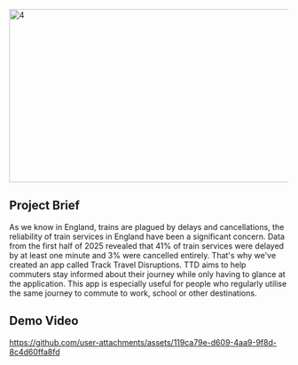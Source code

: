 <img width="820" height="312" alt="4" src="https://github.com/user-attachments/assets/07643e03-faba-4ce5-bc06-b7be1a6732f8" />

## Project Brief
As we know in England, trains are plagued by delays and cancellations, the reliability of train services in England have been a significant concern. Data from the first half of 2025 revealed that 41% of train services were delayed by at least one minute and 3% were cancelled entirely. That's why we've created an app called Track Travel Disruptions. TTD aims to help commuters stay informed about their journey while only having to glance at the application. This app is especially useful for people who regularly utilise the same journey to commute to work, school or other destinations.

## Demo Video

https://github.com/user-attachments/assets/119ca79e-d609-4aa9-9f8d-8c4d60ffa8fd

